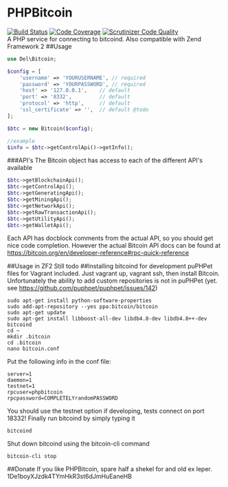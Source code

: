 # PHPBitcoin
[![Build Status](https://travis-ci.org/delboy1978uk/PHPBitcoin.png?branch=master)](https://travis-ci.org/delboy1978uk/PHPBitcoin) [![Code Coverage](https://scrutinizer-ci.com/g/delboy1978uk/PHPBitcoin/badges/coverage.png?b=master)](https://scrutinizer-ci.com/g/delboy1978uk/PHPBitcoin/?branch=master) [![Scrutinizer Code Quality](https://scrutinizer-ci.com/g/delboy1978uk/PHPBitcoin/badges/quality-score.png?b=master)](https://scrutinizer-ci.com/g/delboy1978uk/PHPBitcoin/?branch=master) <br />
A PHP service for connecting to bitcoind. Also compatible with Zend Framework 2
##Usage
```php
use Del\Bitcoin;

$config = [
    'username' => 'YOURUSERNAME', // required
    'password' => 'YOURPASSWORD', // required
    'host' => '127.0.0.1',    // default
    'port' => '8332',         // default
    'protocol' => 'http',     // default
    'ssl_certificate' => '',  // default @todo
];

$btc = new Bitcoin($config);

//example
$info = $btc->getControlApi()->getInfo();
```
###API's
The Bitcoin object has access to each of the different API's available
```php
$btc->getBlockchainApi();
$btc->getControlApi();
$btc->getGeneratingApi();
$btc->getMiningApi();
$btc->getNetworkApi();
$btc->getRawTransactionApi();
$btc->getUtilityApi();
$btc->getWalletApi();
```
Each API has docblock comments from the actual API, so you should get nice code completion.
However the actual Bitcoin API docs can be found at https://bitcoin.org/en/developer-reference#rpc-quick-reference

##Usage in ZF2
Still todo
##Installing bitcoind for development
puPHPet files for Vagrant included. Just vagrant up, vagrant ssh, then install Bitcoin. Unfortunately the ability to add custom repositories is not in puPHPet (yet. see https://github.com/puphpet/puphpet/issues/142)
```
sudo apt-get install python-software-properties
sudo add-apt-repository --yes ppa:bitcoin/bitcoin
sudo apt-get update
sudo apt-get install libboost-all-dev libdb4.8-dev libdb4.8++-dev bitcoind
cd ~
mkdir .bitcoin
cd .bitcoin
nano bitcoin.conf
```
Put the following info in the conf file:
```
server=1
daemon=1
testnet=1
rpcuser=phpbitcoin
rpcpassword=COMPLETELYrandomPASSWORD
```
You should use the testnet option if developing, tests connect on port 18332! Finally run bitcoind by simply typing it
```
bitcoind
```
Shut down bitcoind using the bitcoin-cli command
```
bitcoin-cli stop
```
##Donate
If you like PHPBitcoin, spare half a shekel for and old ex leper.
1De1boyXJzdk4TYmHkR3st6dJmHuEaneHB